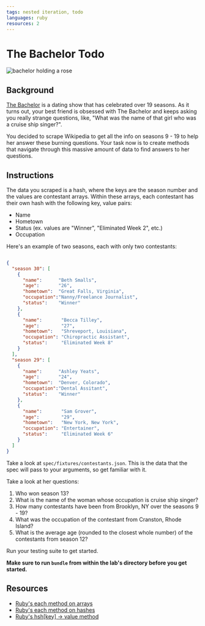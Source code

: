 ```yaml
---
tags: nested iteration, todo
languages: ruby
resources: 2
---
```


# The Bachelor Todo

![bachelor holding a rose](https://s3-us-west-2.amazonaws.com/web-dev-readme-photos/the-bachelor/The-Bachelor.jpg)

## Background

[The Bachelor](http://en.wikipedia.org/wiki/The_Bachelor_%28U.S._TV_series%29) is a dating show that has celebrated over 19 seasons. As it turns out, your best friend is obsessed with The Bachelor and keeps asking you really strange questions, like, "What was the name of that girl who was a cruise ship singer?". 

You decided to scrape Wikipedia to get all the info on seasons 9 - 19 to help her answer these burning questions. Your task now is to create methods that navigate through this massive amount of data to find answers to her questions.

## Instructions

The data you scraped is a hash, where the keys are the season number and the values are contestant arrays. Within these arrays, each contestant has their own hash with the following key, value pairs:

* Name
* Hometown
* Status (ex. values are "Winner", "Eliminated Week 2", etc.)
* Occupation

Here's an example of two seasons, each with only two contestants:

```json

{ 
  "season 30": [
    {
      "name":      "Beth Smalls",
      "age":       "26",
      "hometown":  "Great Falls, Virginia",
      "occupation":"Nanny/Freelance Journalist",
      "status":    "Winner"
    },
    {
      "name":       "Becca Tilley",
      "age":        "27",
      "hometown":   "Shreveport, Louisiana",
      "occupation": "Chiropractic Assistant",
      "status":     "Eliminated Week 8"
    }
  ],
  "season 29": [
    {
      "name":      "Ashley Yeats",
      "age":       "24",
      "hometown":  "Denver, Colorado",
      "occupation":"Dental Assitant",
      "status":    "Winner"
    },
    {
      "name":       "Sam Grover",
      "age":        "29",
      "hometown":   "New York, New York",
      "occupation": "Entertainer",
      "status":     "Eliminated Week 6"
    }
  ]
}
```


Take a look at `spec/fixtures/contestants.json`. This is the data that the spec will pass to your arguments, so get familiar with it.

Take a look at her questions:

1. Who won season 13?
2. What is the name of the woman whose occupation is cruise ship singer?
3. How many contestants have been from Brooklyn, NY over the seasons 9 - 19?
4. What was the occupation of the contestant from Cranston, Rhode Island?
5. What is the average age (rounded to the closest whole number) of the contestants from season 12?

Run your testing suite to get started.

**Make sure to run `bundle` from within the lab's directory before you get started.**

## Resources

* [Ruby's each method on arrays](http://www.ruby-doc.org/core-2.2.0/Array.html#method-i-each)
* [Ruby's each method on hashes](http://www.ruby-doc.org/core-2.2.0/Hash.html#method-i-each)
* [Ruby's hsh[key] → value method](http://ruby-doc.org/core-2.1.5/Hash.html#method-i-5B-5D)
